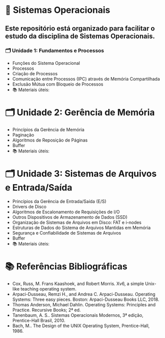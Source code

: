 # 📘 Sistemas Operacionais
## Este repositório está organizado para facilitar o estudo da disciplina de Sistemas Operacionais.

### 🗂️ Unidade 1: Fundamentos e Processos
- Funções do Sistema Operacional
- Processos
- Criação de Processos
- Comunicação entre Processos (IPC) através de Memória Compartilhada
- Exclusão Mútua com Bloqueio de Processos
-  📚 Materiais úteis:

# 🗂️ Unidade 2: Gerência de Memória
- Princípios da Gerência de Memória
- Paginação
- Algoritmos de Reposição de Páginas
- Buffer
- 📚 Materiais úteis:

# 🗂️ Unidade 3: Sistemas de Arquivos e Entrada/Saída
- Princípios da Gerência de Entrada/Saída (E/S)
- Drivers de Disco
- Algoritmos de Escalonamento de Requisições de I/O
- Outros Dispositivos de Armazenamento de Dados (SSD)
- Organização de Sistemas de Arquivos em Disco: FAT e i-nodes
- Estruturas de Dados do Sistema de Arquivos Mantidas em Memória
- Segurança e Confiabilidade de Sistemas de Arquivos
- Buffer
- 📚 Materiais úteis:

# 📚 Referências Bibliográficas
- Cox, Russ, M. Frans Kaashoek, and Robert Morris. Xv6, a simple Unix-like teaching operating system.
- Arpaci-Dusseau, Remzi H., and Andrea C. Arpaci-Dusseau. Operating Systems: Three easy pieces. Boston: Arpaci-Dusseau Books LLC, 2018.
- Thomas Anderson, Michael Dahlin. Operating Systems: Principles and Practice. Recursive Books; 2ª ed.
- Tanenbaum, A. S.. Sistemas Operacionais Modernos, 3ª edição, Prentice-Hall Brasil, 2010.
- Bach, M.. The Design of the UNIX Operating System, Prentice-Hall, 1986.

